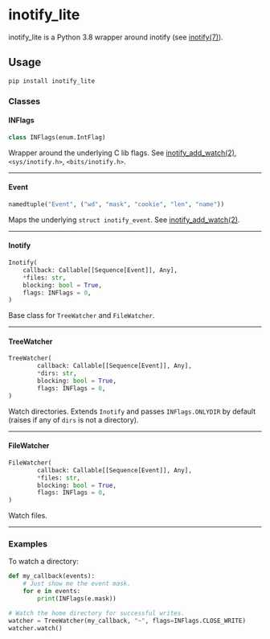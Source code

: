 # inotify_lite

inotify_lite is a Python 3.8 wrapper around inotify (see [inotify(7)](https://man7.org/linux/man-pages/man7/inotify.7.html)).

## Usage

`pip install inotify_lite`

### Classes
#### INFlags
```python
class INFlags(enum.IntFlag)
```

Wrapper around the underlying C lib flags. See [inotify_add_watch(2)](https://man7.org/linux/man-pages/man2/inotify_add_watch.2.html), `<sys/inotify.h>`, `<bits/inotify.h>`.

-----

#### Event

```python
namedtuple("Event", ("wd", "mask", "cookie", "len", "name"))
```

Maps the underlying `struct inotify_event`. See [inotify_add_watch(2)](https://man7.org/linux/man-pages/man2/inotify_add_watch.2.html).

-----

#### Inotify

```python
Inotify(
	callback: Callable[[Sequence[Event]], Any],
	*files: str,
	blocking: bool = True,
	flags: INFlags = 0,
)
```

Base class for `TreeWatcher` and `FileWatcher`.

-----

#### TreeWatcher

```python
TreeWatcher(
        callback: Callable[[Sequence[Event]], Any],
        *dirs: str,
        blocking: bool = True,
        flags: INFlags = 0,
)
```

Watch directories. Extends `Inotify` and passes `INFlags.ONLYDIR` by default (raises if any of `dirs` is not a directory).

-----

#### FileWatcher

```python
FileWatcher(
        callback: Callable[[Sequence[Event]], Any],
        *files: str,
        blocking: bool = True,
        flags: INFlags = 0,
)
```

Watch files.

-----

### Examples

To watch a directory:

```python
def my_callback(events):
    # Just show me the event mask.
    for e in events:
    	print(INFlags(e.mask))

# Watch the home directory for successful writes.
watcher = TreeWatcher(my_callback, "~", flags=INFlags.CLOSE_WRITE)
watcher.watch()
```
